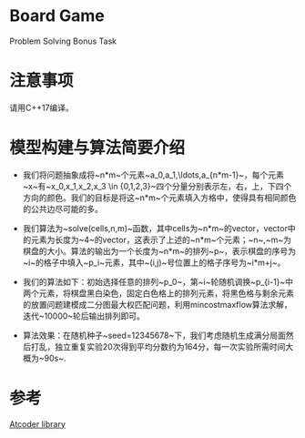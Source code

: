 # Board Game
Problem Solving Bonus Task

# 注意事项
请用C++17编译。

# 模型构建与算法简要介绍

- 我们将问题抽象成将~n*m~个元素~a_0,a_1,\ldots,a_{n*m-1}~，每个元素~x~有~x_0,x_1,x_2,x_3 \in \{0,1,2,3\}~四个分量分别表示左，右，上，下四个方向的颜色。我们的目标是将这~n*m~个元素填入方格中，使得具有相同颜色的公共边尽可能的多。

- 我们算法为~solve(cells,n,m)~函数，其中cells为~n*m~的vector，vector中的元素为长度为~4~的vector，这表示了上述的~n*m~个元素；~n~,~m~为棋盘的大小。算法的输出为一个长度为~n*m~的排列~p~，表示棋盘的序号为~i~的格子中填入~p_i~元素，其中~(i,j)~号位置上的格子序号为~i*m+j~。

- 我们的算法如下：初始选择任意的排列~p_0~，第~i~轮随机调换~p_{i-1}~中两个元素，将棋盘黑白染色，固定白色格上的排列元素，将黑色格与剩余元素的放置问题建模成二分图最大权匹配问题，利用mincostmaxflow算法求解，迭代~10000~轮后输出排列即可。

- 算法效果：在随机种子~seed=12345678~下，我们考虑随机生成满分局面然后打乱，独立重复实验20次得到平均分数约为164分，每一次实验所需时间大概为~90s~.

# 参考
[Atcoder library](https://github.com/atcoder/ac-library)
